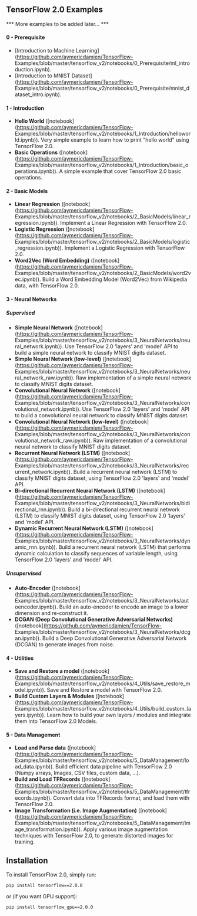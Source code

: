 ## TensorFlow 2.0 Examples

*** More examples to be added later... ***

#### 0 - Prerequisite
- [Introduction to Machine
Learning](https://github.com/aymericdamien/TensorFlow-
Examples/blob/master/tensorflow_v2/notebooks/0_Prerequisite/ml_introduction.ipynb).
- [Introduction to MNIST Dataset](https://github.com/aymericdamien/TensorFlow-
Examples/blob/master/tensorflow_v2/notebooks/0_Prerequisite/mnist_dataset_intro.ipynb).

#### 1 - Introduction
- **Hello World** ([notebook](https://github.com/aymericdamien/TensorFlow-
Examples/blob/master/tensorflow_v2/notebooks/1_Introduction/helloworld.ipynb)).
Very simple example to learn how to print "hello world" using TensorFlow 2.0.
- **Basic Operations** ([notebook](https://github.com/aymericdamien/TensorFlow-
Examples/blob/master/tensorflow_v2/notebooks/1_Introduction/basic_operations.ipynb)).
A simple example that cover TensorFlow 2.0 basic operations.

#### 2 - Basic Models
- **Linear Regression** ([notebook](https://github.com/aymericdamien/TensorFlow-
Examples/blob/master/tensorflow_v2/notebooks/2_BasicModels/linear_regression.ipynb)).
Implement a Linear Regression with TensorFlow 2.0.
- **Logistic Regression**
([notebook](https://github.com/aymericdamien/TensorFlow-
Examples/blob/master/tensorflow_v2/notebooks/2_BasicModels/logistic_regression.ipynb)).
Implement a Logistic Regression with TensorFlow 2.0.
- **Word2Vec (Word Embedding)**
([notebook](https://github.com/aymericdamien/TensorFlow-
Examples/blob/master/tensorflow_v2/notebooks/2_BasicModels/word2vec.ipynb)).
Build a Word Embedding Model (Word2Vec) from Wikipedia data, with TensorFlow
2.0.

#### 3 - Neural Networks
##### Supervised

- **Simple Neural Network**
([notebook](https://github.com/aymericdamien/TensorFlow-
Examples/blob/master/tensorflow_v2/notebooks/3_NeuralNetworks/neural_network.ipynb)).
Use TensorFlow 2.0 'layers' and 'model' API to build a simple neural network to
classify MNIST digits dataset.
- **Simple Neural Network (low-level)**
([notebook](https://github.com/aymericdamien/TensorFlow-
Examples/blob/master/tensorflow_v2/notebooks/3_NeuralNetworks/neural_network_raw.ipynb)).
Raw implementation of a simple neural network to classify MNIST digits dataset.
- **Convolutional Neural Network**
([notebook](https://github.com/aymericdamien/TensorFlow-
Examples/blob/master/tensorflow_v2/notebooks/3_NeuralNetworks/convolutional_network.ipynb)).
Use TensorFlow 2.0 'layers' and 'model' API to build a convolutional neural
network to classify MNIST digits dataset.
- **Convolutional Neural Network (low-level)**
([notebook](https://github.com/aymericdamien/TensorFlow-
Examples/blob/master/tensorflow_v2/notebooks/3_NeuralNetworks/convolutional_network_raw.ipynb)).
Raw implementation of a convolutional neural network to classify MNIST digits
dataset.
- **Recurrent Neural Network (LSTM)**
([notebook](https://github.com/aymericdamien/TensorFlow-
Examples/blob/master/tensorflow_v2/notebooks/3_NeuralNetworks/recurrent_network.ipynb)).
Build a recurrent neural network (LSTM) to classify MNIST digits dataset, using
TensorFlow 2.0 'layers' and 'model' API.
- **Bi-directional Recurrent Neural Network (LSTM)**
([notebook](https://github.com/aymericdamien/TensorFlow-
Examples/blob/master/tensorflow_v2/notebooks/3_NeuralNetworks/bidirectional_rnn.ipynb)).
Build a bi-directional recurrent neural network (LSTM) to classify MNIST digits
dataset, using TensorFlow 2.0 'layers' and 'model' API.
- **Dynamic Recurrent Neural Network (LSTM)**
([notebook](https://github.com/aymericdamien/TensorFlow-
Examples/blob/master/tensorflow_v2/notebooks/3_NeuralNetworks/dynamic_rnn.ipynb)).
Build a recurrent neural network (LSTM) that performs dynamic calculation to
classify sequences of variable length, using TensorFlow 2.0 'layers' and 'model'
API.

##### Unsupervised
- **Auto-Encoder** ([notebook](https://github.com/aymericdamien/TensorFlow-
Examples/blob/master/tensorflow_v2/notebooks/3_NeuralNetworks/autoencoder.ipynb)).
Build an auto-encoder to encode an image to a lower dimension and re-construct
it.
- **DCGAN (Deep Convolutional Generative Adversarial Networks)**
([notebook](https://github.com/aymericdamien/TensorFlow-
Examples/blob/master/tensorflow_v2/notebooks/3_NeuralNetworks/dcgan.ipynb)).
Build a Deep Convolutional Generative Adversarial Network (DCGAN) to generate
images from noise.

#### 4 - Utilities
- **Save and Restore a model**
([notebook](https://github.com/aymericdamien/TensorFlow-
Examples/blob/master/tensorflow_v2/notebooks/4_Utils/save_restore_model.ipynb)).
Save and Restore a model with TensorFlow 2.0.
- **Build Custom Layers & Modules**
([notebook](https://github.com/aymericdamien/TensorFlow-
Examples/blob/master/tensorflow_v2/notebooks/4_Utils/build_custom_layers.ipynb)).
Learn how to build your own layers / modules and integrate them into TensorFlow
2.0 Models.

#### 5 - Data Management
- **Load and Parse data**
([notebook](https://github.com/aymericdamien/TensorFlow-
Examples/blob/master/tensorflow_v2/notebooks/5_DataManagement/load_data.ipynb)).
Build efficient data pipeline with TensorFlow 2.0 (Numpy arrays, Images, CSV
files, custom data, ...).
- **Build and Load TFRecords**
([notebook](https://github.com/aymericdamien/TensorFlow-
Examples/blob/master/tensorflow_v2/notebooks/5_DataManagement/tfrecords.ipynb)).
Convert data into TFRecords format, and load them with TensorFlow 2.0.
- **Image Transformation (i.e. Image Augmentation)**
([notebook](https://github.com/aymericdamien/TensorFlow-
Examples/blob/master/tensorflow_v2/notebooks/5_DataManagement/image_transformation.ipynb)).
Apply various image augmentation techniques with TensorFlow 2.0, to generate
distorted images for training.

## Installation

To install TensorFlow 2.0, simply run:

```{.python .input}
pip install tensorflow==2.0.0
```

or (if you want GPU support):

```{.python .input}
pip install tensorflow_gpu==2.0.0
```
